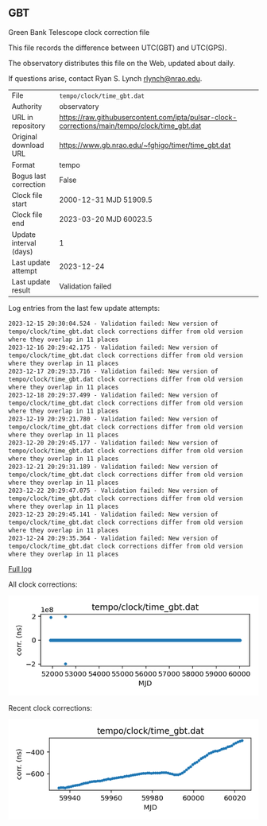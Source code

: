 
## GBT

Green Bank Telescope clock correction file

This file records the difference between UTC(GBT) and UTC(GPS).

The observatory distributes this file on the Web, updated about daily.

If questions arise, contact Ryan S. Lynch <rlynch@nrao.edu>.

|     |     |
|:--- |:--- |
| File | `tempo/clock/time_gbt.dat` |
| Authority | observatory |
| URL in repository | <https://raw.githubusercontent.com/ipta/pulsar-clock-corrections/main/tempo/clock/time_gbt.dat> |
| Original download URL | <https://www.gb.nrao.edu/~fghigo/timer/time_gbt.dat> |
| Format | tempo |
| Bogus last correction | False |
| Clock file start | 2000-12-31 MJD 51909.5 |
| Clock file end | 2023-03-20 MJD 60023.5 |
| Update interval (days) | 1 |
| Last update attempt | 2023-12-24 |
| Last update result | Validation failed |

Log entries from the last few update attempts:
```
2023-12-15 20:30:04.524 - Validation failed: New version of tempo/clock/time_gbt.dat clock corrections differ from old version where they overlap in 11 places
2023-12-16 20:29:42.175 - Validation failed: New version of tempo/clock/time_gbt.dat clock corrections differ from old version where they overlap in 11 places
2023-12-17 20:29:33.716 - Validation failed: New version of tempo/clock/time_gbt.dat clock corrections differ from old version where they overlap in 11 places
2023-12-18 20:29:37.499 - Validation failed: New version of tempo/clock/time_gbt.dat clock corrections differ from old version where they overlap in 11 places
2023-12-19 20:29:21.780 - Validation failed: New version of tempo/clock/time_gbt.dat clock corrections differ from old version where they overlap in 11 places
2023-12-20 20:29:45.177 - Validation failed: New version of tempo/clock/time_gbt.dat clock corrections differ from old version where they overlap in 11 places
2023-12-21 20:29:31.189 - Validation failed: New version of tempo/clock/time_gbt.dat clock corrections differ from old version where they overlap in 11 places
2023-12-22 20:29:47.075 - Validation failed: New version of tempo/clock/time_gbt.dat clock corrections differ from old version where they overlap in 11 places
2023-12-23 20:29:45.141 - Validation failed: New version of tempo/clock/time_gbt.dat clock corrections differ from old version where they overlap in 11 places
2023-12-24 20:29:35.364 - Validation failed: New version of tempo/clock/time_gbt.dat clock corrections differ from old version where they overlap in 11 places
```
[Full log](https://raw.githubusercontent.com/ipta/pulsar-clock-corrections/main/log/tempo/clock/time_gbt.dat.log)


All clock corrections:

![plot of all clock corrections](time_gbt.dat.png "All corrections")

Recent clock corrections:

![plot of recent clock corrections](time_gbt.dat.short.png "Recent corrections")

